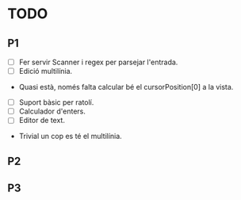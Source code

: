 # TODO
## P1
- [ ] Fer servir Scanner i regex per parsejar l'entrada.
- [ ] Edició multilínia.
 * Quasi està, només falta calcular bé el cursorPosition[0] a la vista.
- [ ] Suport bàsic per ratolí.
- [ ] Calculador d'enters.
- [ ] Editor de text.
 * Trivial un cop es té el multilínia.

## P2

## P3
